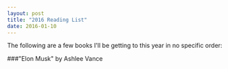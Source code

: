 ```yaml
---
layout: post
title: "2016 Reading List"
date: 2016-01-10
---
```


The following are a few books I'll be getting to this year in no specific order:

  ###"Elon Musk"
  by Ashlee Vance


